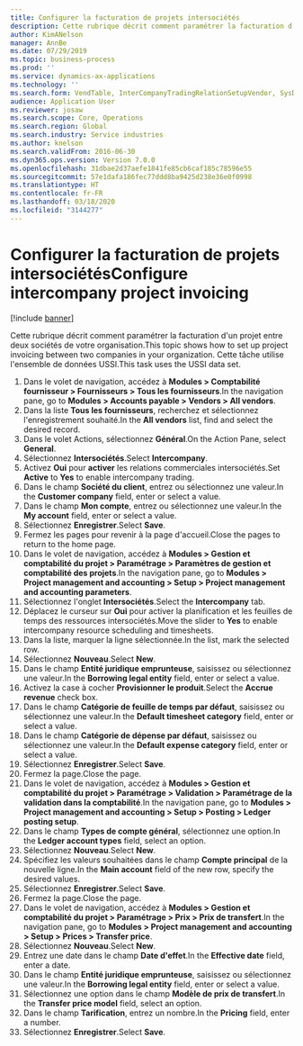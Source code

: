 ```yaml
---
title: Configurer la facturation de projets intersociétés
description: Cette rubrique décrit comment paramétrer la facturation d'un projet entre deux sociétés de votre organisation.
author: KimANelson
manager: AnnBe
ms.date: 07/29/2019
ms.topic: business-process
ms.prod: ''
ms.service: dynamics-ax-applications
ms.technology: ''
ms.search.form: VendTable, InterCompanyTradingRelationSetupVendor, SysDataAreaSelectLookup, ProjParameters, ProjPosting, ProjTransferPrice
audience: Application User
ms.reviewer: josaw
ms.search.scope: Core, Operations
ms.search.region: Global
ms.search.industry: Service industries
ms.author: knelson
ms.search.validFrom: 2016-06-30
ms.dyn365.ops.version: Version 7.0.0
ms.openlocfilehash: 31dbae2d37aefe1841fe85cb6caf185c78596e55
ms.sourcegitcommit: 57e1dafa186fec77ddd8ba9425d238e36e0f0998
ms.translationtype: HT
ms.contentlocale: fr-FR
ms.lasthandoff: 03/18/2020
ms.locfileid: "3144277"
---
```

# <a name="configure-intercompany-project-invoicing"></a><span data-ttu-id="56838-103">Configurer la facturation de projets intersociétés</span><span class="sxs-lookup"><span data-stu-id="56838-103">Configure intercompany project invoicing</span></span>

[!include [banner](../../includes/banner.md)]

<span data-ttu-id="56838-104">Cette rubrique décrit comment paramétrer la facturation d'un projet entre deux sociétés de votre organisation.</span><span class="sxs-lookup"><span data-stu-id="56838-104">This topic shows how to set up project invoicing between two companies in your organization.</span></span> <span data-ttu-id="56838-105">Cette tâche utilise l'ensemble de données USSI.</span><span class="sxs-lookup"><span data-stu-id="56838-105">This task uses the USSI data set.</span></span>

1. <span data-ttu-id="56838-106">Dans le volet de navigation, accédez à **Modules > Comptabilité fournisseur > Fournisseurs > Tous les fournisseurs**.</span><span class="sxs-lookup"><span data-stu-id="56838-106">In the navigation pane, go to **Modules > Accounts payable > Vendors > All vendors**.</span></span>
2. <span data-ttu-id="56838-107">Dans la liste **Tous les fournisseurs**, recherchez et sélectionnez l'enregistrement souhaité.</span><span class="sxs-lookup"><span data-stu-id="56838-107">In the **All vendors** list, find and select the desired record.</span></span>
3. <span data-ttu-id="56838-108">Dans le volet Actions, sélectionnez **Général**.</span><span class="sxs-lookup"><span data-stu-id="56838-108">On the Action Pane, select **General**.</span></span>
4. <span data-ttu-id="56838-109">Sélectionnez **Intersociétés**.</span><span class="sxs-lookup"><span data-stu-id="56838-109">Select **Intercompany**.</span></span>
5. <span data-ttu-id="56838-110">Activez **Oui** pour **activer** les relations commerciales intersociétés.</span><span class="sxs-lookup"><span data-stu-id="56838-110">Set **Active** to **Yes** to enable intercompany trading.</span></span>
6. <span data-ttu-id="56838-111">Dans le champ **Société du client**, entrez ou sélectionnez une valeur.</span><span class="sxs-lookup"><span data-stu-id="56838-111">In the **Customer company** field, enter or select a value.</span></span>
7. <span data-ttu-id="56838-112">Dans le champ **Mon compte**, entrez ou sélectionnez une valeur.</span><span class="sxs-lookup"><span data-stu-id="56838-112">In the **My account** field, enter or select a value.</span></span>
8. <span data-ttu-id="56838-113">Sélectionnez **Enregistrer**.</span><span class="sxs-lookup"><span data-stu-id="56838-113">Select **Save**.</span></span>
9. <span data-ttu-id="56838-114">Fermez les pages pour revenir à la page d'accueil.</span><span class="sxs-lookup"><span data-stu-id="56838-114">Close the pages to return to the home page.</span></span>
10. <span data-ttu-id="56838-115">Dans le volet de navigation, accédez à **Modules > Gestion et comptabilité du projet > Paramétrage > Paramètres de gestion et comptabilité des projets**.</span><span class="sxs-lookup"><span data-stu-id="56838-115">In the navigation pane, go to **Modules > Project management and accounting > Setup > Project management and accounting parameters**.</span></span>
11. <span data-ttu-id="56838-116">Sélectionnez l'onglet **Intersociétés**.</span><span class="sxs-lookup"><span data-stu-id="56838-116">Select the **Intercompany** tab.</span></span>
12. <span data-ttu-id="56838-117">Déplacez le curseur sur **Oui** pour activer la planification et les feuilles de temps des ressources intersociétés.</span><span class="sxs-lookup"><span data-stu-id="56838-117">Move the slider to **Yes** to enable intercompany resource scheduling and timesheets.</span></span>
13. <span data-ttu-id="56838-118">Dans la liste, marquer la ligne sélectionnée.</span><span class="sxs-lookup"><span data-stu-id="56838-118">In the list, mark the selected row.</span></span>
14. <span data-ttu-id="56838-119">Sélectionnez **Nouveau**.</span><span class="sxs-lookup"><span data-stu-id="56838-119">Select **New**.</span></span>
15. <span data-ttu-id="56838-120">Dans le champ **Entité juridique emprunteuse**, saisissez ou sélectionnez une valeur.</span><span class="sxs-lookup"><span data-stu-id="56838-120">In the **Borrowing legal entity** field, enter or select a value.</span></span>
16. <span data-ttu-id="56838-121">Activez la case à cocher **Provisionner le produit**.</span><span class="sxs-lookup"><span data-stu-id="56838-121">Select the **Accrue revenue** check box.</span></span>
17. <span data-ttu-id="56838-122">Dans le champ **Catégorie de feuille de temps par défaut**, saisissez ou sélectionnez une valeur.</span><span class="sxs-lookup"><span data-stu-id="56838-122">In the **Default timesheet category** field, enter or select a value.</span></span>
18. <span data-ttu-id="56838-123">Dans le champ **Catégorie de dépense par défaut**, saisissez ou sélectionnez une valeur.</span><span class="sxs-lookup"><span data-stu-id="56838-123">In the **Default expense category** field, enter or select a value.</span></span>
19. <span data-ttu-id="56838-124">Sélectionnez **Enregistrer**.</span><span class="sxs-lookup"><span data-stu-id="56838-124">Select **Save**.</span></span>
20. <span data-ttu-id="56838-125">Fermez la page.</span><span class="sxs-lookup"><span data-stu-id="56838-125">Close the page.</span></span>
21. <span data-ttu-id="56838-126">Dans le volet de navigation, accédez à **Modules > Gestion et comptabilité du projet > Paramétrage > Validation > Paramétrage de la validation dans la comptabilité**.</span><span class="sxs-lookup"><span data-stu-id="56838-126">In the navigation pane, go to **Modules > Project management and accounting > Setup > Posting > Ledger posting setup**.</span></span>
22. <span data-ttu-id="56838-127">Dans le champ **Types de compte général**, sélectionnez une option.</span><span class="sxs-lookup"><span data-stu-id="56838-127">In the **Ledger account types** field, select an option.</span></span>
23. <span data-ttu-id="56838-128">Sélectionnez **Nouveau**.</span><span class="sxs-lookup"><span data-stu-id="56838-128">Select **New**.</span></span>
24. <span data-ttu-id="56838-129">Spécifiez les valeurs souhaitées dans le champ **Compte principal** de la nouvelle ligne.</span><span class="sxs-lookup"><span data-stu-id="56838-129">In the **Main account** field of the new row, specify the desired values.</span></span>
25. <span data-ttu-id="56838-130">Sélectionnez **Enregistrer**.</span><span class="sxs-lookup"><span data-stu-id="56838-130">Select **Save**.</span></span>
26. <span data-ttu-id="56838-131">Fermez la page.</span><span class="sxs-lookup"><span data-stu-id="56838-131">Close the page.</span></span>
27. <span data-ttu-id="56838-132">Dans le volet de navigation, accédez à **Modules > Gestion et comptabilité du projet > Paramétrage > Prix > Prix de transfert**.</span><span class="sxs-lookup"><span data-stu-id="56838-132">In the navigation pane, go to **Modules > Project management and accounting > Setup > Prices > Transfer price**.</span></span>
28. <span data-ttu-id="56838-133">Sélectionnez **Nouveau**.</span><span class="sxs-lookup"><span data-stu-id="56838-133">Select **New**.</span></span>
29. <span data-ttu-id="56838-134">Entrez une date dans le champ **Date d'effet**.</span><span class="sxs-lookup"><span data-stu-id="56838-134">In the **Effective date** field, enter a date.</span></span>
30. <span data-ttu-id="56838-135">Dans le champ **Entité juridique emprunteuse**, saisissez ou sélectionnez une valeur.</span><span class="sxs-lookup"><span data-stu-id="56838-135">In the **Borrowing legal entity** field, enter or select a value.</span></span>
31. <span data-ttu-id="56838-136">Sélectionnez une option dans le champ **Modèle de prix de transfert**.</span><span class="sxs-lookup"><span data-stu-id="56838-136">In the **Transfer price model** field, select an option.</span></span>
32. <span data-ttu-id="56838-137">Dans le champ **Tarification**, entrez un nombre.</span><span class="sxs-lookup"><span data-stu-id="56838-137">In the **Pricing** field, enter a number.</span></span>
33. <span data-ttu-id="56838-138">Sélectionnez **Enregistrer**.</span><span class="sxs-lookup"><span data-stu-id="56838-138">Select **Save**.</span></span>

